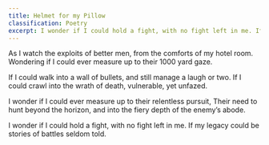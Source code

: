 ```yaml
---
title: Helmet for my Pillow
classification: Poetry
excerpt: I wonder if I could hold a fight, with no fight left in me. If my legacy could be of storeis of battles seldom told.
---
```


As I watch the exploits of better men, from the comforts of my hotel room.
Wondering if I could ever measure up to their 1000 yard gaze.

If I could walk into a wall of bullets, and still manage a laugh or two.
If I could crawl into the wrath of death, vulnerable, yet unfazed.

I wonder if I could ever measure up to their relentless pursuit,
Their need to hunt beyond the horizon, and into the fiery depth of the enemy’s abode.

I wonder if I could hold a fight, with no fight left in me.
If my legacy could be stories of battles seldom told.

  

